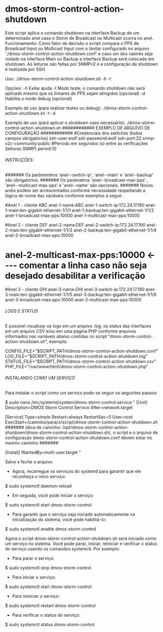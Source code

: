 # dmos-storm-control-action-shutdown

Este script aplica o comando shutdown na interface Backup de um determinado anel caso o Storm de Broadcast ou Multicast ocorra no anel.
Funcionamento: Como fator de decisão o script compara o PPS de Broadcast Input ou Multicast Input com o limitar configurado no arquivo './dmos-storm-control-action-shutdown.conf' e caso um dos valores seja violado na interface Main ou Backup a interface Backup será colocada em shutdown. As leituras são feitas por SNMPv2 e a configuração de shutdown é realizada por SSH.

Uso: ./dmos-storm-control-action-shutdown.sh -h -t

Opções:
  -h               Exibe ajuda
  -t               Modo teste, o comando shutdown não será aplicado mesmo que os limiares de PPS sejam atingidos (opcional)
  -d               Habilita o modo debug (opcional)

Exemplo de uso (para realizar testes ou debug):
  ./dmos-storm-control-action-shutdown.sh -t -d

Exemplo de uso (para aplicar o shutdown caso necessário):
 ./dmos-storm-control-action-shutdown.sh
############ EXEMPLO DE ARQUIVO DE CONFIGURAÇÃO ############
#Credenciais dos switches (todos campos obrigatórios)
ssh-user:wolf
ssh-password:wolf
ssh-port:22
snmp-v2c-community:public
#Periodo em segundos (s) entre as verificações (leituras SNMP)
period:10

###### INSTRUÇÕES: ######
#######  Os parâmentros 'anel-<id>-switch-ip', 'anel-<id>-main' e 'anel-<id>-backup' são obrigatórios.
#######  Os parâmetros 'anel-<id>-broadcast-max-pps' , 'anel-<id>-multicast-max-pps' e 'anel-<id>-name' são opcionais.
#######  Novos anéis podem ser acrescentados conforme necessidade respeitando a lógica do nome das variáveis conforme exemplos a seguir.

#Anel 1 - cliente ABC
anel-1-name:ABC
anel-1-switch-ip:172.24.17.190
anel-1-main:ten-gigabit-ethernet-1/1/1
anel-1-backup:ten-gigabit-ethernet-1/1/2
anel-1-broadcast-max-pps:10000
anel-1-multicast-max-pps:10000

#Anel 2 - cliente DEF
anel-2-name:DEF
anel-2-switch-ip:172.24.17.190
anel-2-main:ten-gigabit-ethernet-1/1/3
anel-2-backup:ten-gigabit-ethernet-1/1/4
anel-2-broadcast-max-pps:10000
# anel-2-multicast-max-pps:10000 <---- comentar a linha caso não seja desejado desabilitar a verificação

#Anel 3 - cliente GHI
anel-3-name:GHI
anel-3-switch-ip:172.24.17.190
anel-3-main:ten-gigabit-ethernet-1/1/5
anel-3-backup:ten-gigabit-ethernet-1/1/6
anel-3-broadcast-max-pps:10000
anel-3-multicast-max-pps:10000

###### LOGS E STATUS #######
É possível visualizar os logs em um arquivo .log, os status das interfaces em um arquivo CSV e/ou em uma página PHP conforme arquivos informados nas variáveis abaixo contidas no script "dmos-storm-control-action-shutdown.sh", exemplo:

CONFIG_FILE="$SCRIPT_PATH/dmos-storm-control-action-shutdown.conf"
LOG_FILE="$SCRIPT_PATH/dmos-storm-control-action-shutdown.log"
STATUS_FILE="$SCRIPT_PATH/dmos-storm-control-action-shutdown.csv"
PHP_FILE="/var/www/html/dmos-storm-control-action-shutdown.php"

###### INSTALANDO COMO UM SERVIÇO #######
Para instalar o script como um serviço pode-se seguir os seguintes passos:

$ sudo nano /etc/systemd/system/dmos-storm-control.service
"
[Unit]
Description=DMOS Storm Control Service
After=network.target

[Service]
Type=simple
Restart=always
RestartSec=5
User=root
ExecStart=/caminho/para/o/script/dmos-storm-control-action-shutdown.sh 
####### (dica de caminho: /opt/dmos-storm-control-action-shutdown/dmos-storm-control-action-shutdown.sh), o script e o arquivo de configuração dmos-storm-control-action-shutdown.conf devem estar no mesmo caminho #######

[Install]
WantedBy=multi-user.target
"

Salve e feche o arquivo.
- Agora, recarregue os serviços do systemd para garantir que ele reconheça o novo serviço:

$ sudo systemctl daemon-reload

- Em seguida, você pode iniciar o serviço:

$ sudo systemctl start dmos-storm-control

- Para garantir que o serviço seja iniciado automaticamente na inicialização do sistema, você pode habilitá-lo:

$ sudo systemctl enable dmos-storm-control

Agora o script dmos-storm-control-action-shutdown.sh será iniciado como um serviço no sistema. Você pode parar, iniciar, reiniciar e verificar o status do serviço usando os comandos systemctl. Por exemplo:

- Para parar o serviço:

$ sudo systemctl stop dmos-storm-control

- Para iniciar o serviço:

$ sudo systemctl start dmos-storm-control

- Para reiniciar o serviço:

$ sudo systemctl restart dmos-storm-control

- Para verificar o status do serviço:

$ sudo systemctl status dmos-storm-control
